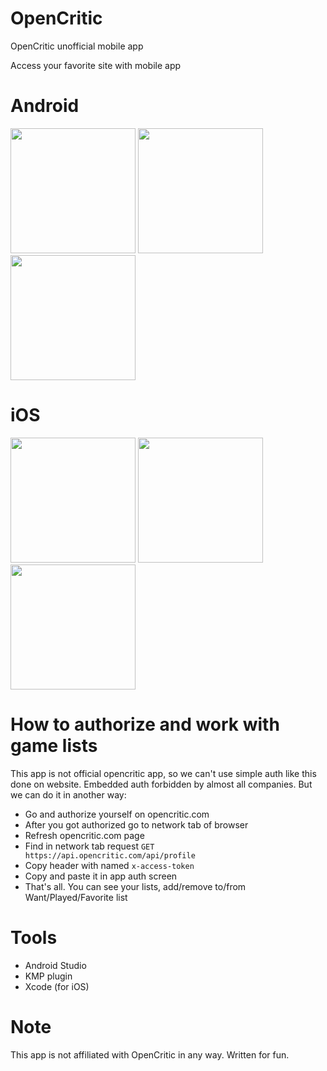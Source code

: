 # OpenCritic
OpenCritic unofficial mobile app

Access your favorite site with mobile app

# Android

<img src="https://github.com/MAX-POLKOVNIK/OpenCritic/assets/8066100/ec838d93-ae4c-433b-b979-23adcf7bd30c" width="200" />
<img src="https://github.com/MAX-POLKOVNIK/OpenCritic/assets/8066100/f6e5f4f9-ac99-4103-8442-ee4d544abd1d" width="200" />
<img src="https://github.com/MAX-POLKOVNIK/OpenCritic/assets/8066100/85fd3e47-407e-469e-af66-272b874e47a6" width="200" />

# iOS


<img src="https://github.com/MAX-POLKOVNIK/OpenCritic/assets/8066100/abd6e7aa-e202-4138-8516-37a043269f9f" width="200" />
<img src="https://github.com/MAX-POLKOVNIK/OpenCritic/assets/8066100/304c373d-20d7-4650-8d31-367890be6892" width="200" />
<img src="https://github.com/MAX-POLKOVNIK/OpenCritic/assets/8066100/b0d46b0b-87e5-45cf-a33b-4a6be819add6" width="200" />

# How to authorize and work with game lists
This app is not official opencritic app, so we can't use simple auth like this done on website.
Embedded auth forbidden by almost all companies. But we can do it in another way: 

- Go and authorize yourself on opencritic.com
- After you got authorized go to network tab of browser
- Refresh opencritic.com page
- Find in network tab request `GET https://api.opencritic.com/api/profile`
- Copy header with named `x-access-token`
- Copy and paste it in app auth screen
- That's all. You can see your lists, add/remove to/from Want/Played/Favorite list

# Tools
- Android Studio
- KMP plugin
- Xcode (for iOS)

# Note
This app is not affiliated with OpenCritic in any way.
Written for fun.

